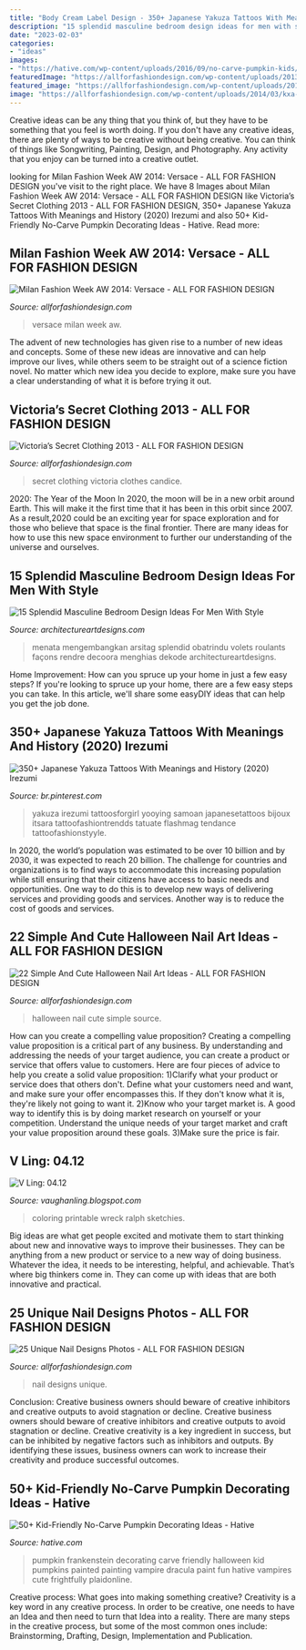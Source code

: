 ```yaml
---
title: "Body Cream Label Design - 350+ Japanese Yakuza Tattoos With Meanings And History (2020) Irezumi"
description: "15 splendid masculine bedroom design ideas for men with style"
date: "2023-02-03"
categories:
- "ideas"
images:
- "https://hative.com/wp-content/uploads/2016/09/no-carve-pumpkin-kids/28-no-carve-pumpkin-decorating.jpg"
featuredImage: "https://allforfashiondesign.com/wp-content/uploads/2013/08/x-25-600x808.jpg"
featured_image: "https://allforfashiondesign.com/wp-content/uploads/2013/09/h-3-600x625.jpg"
image: "https://allforfashiondesign.com/wp-content/uploads/2014/03/kxa-30-600x900.jpg"
---
```



Creative ideas can be any thing that you think of, but they have to be something that you feel is worth doing. If you don't have any creative ideas, there are plenty of ways to be creative without being creative. You can think of things like Songwriting, Painting, Design, and Photography. Any activity that you enjoy can be turned into a creative outlet.

	

		
looking for Milan Fashion Week AW 2014: Versace - ALL FOR FASHION DESIGN you've visit to the right place. We have 8 Images about Milan Fashion Week AW 2014: Versace - ALL FOR FASHION DESIGN like Victoria’s Secret Clothing 2013 - ALL FOR FASHION DESIGN, 350+ Japanese Yakuza Tattoos With Meanings and History (2020) Irezumi and also 50+ Kid-Friendly No-Carve Pumpkin Decorating Ideas - Hative. Read more:
		
    
## Milan Fashion Week AW 2014: Versace - ALL FOR FASHION DESIGN

<img loading=lazy src="https://allforfashiondesign.com/wp-content/uploads/2014/03/kxa-30-600x900.jpg" onerror="this.onerror=null;this.src='https://tse2.mm.bing.net/th?id=OIP.GYOXg5vUJrTdXdi3YJD9iAHaLH&amp;pid=15.1';" alt="Milan Fashion Week AW 2014: Versace - ALL FOR FASHION DESIGN">

_Source: allforfashiondesign.com_

>versace milan week aw. 

	

The advent of new technologies has given rise to a number of new ideas and concepts. Some of these new ideas are innovative and can help improve our lives, while others seem to be straight out of a science fiction novel. No matter which new idea you decide to explore, make sure you have a clear understanding of what it is before trying it out.

    
## Victoria’s Secret Clothing 2013 - ALL FOR FASHION DESIGN

<img loading=lazy src="https://allforfashiondesign.com/wp-content/uploads/2013/08/x-25-600x808.jpg" onerror="this.onerror=null;this.src='https://tse4.mm.bing.net/th?id=OIP.K1K45POWzWLO-CMzlvIUgAHaJ-&amp;pid=15.1';" alt="Victoria’s Secret Clothing 2013 - ALL FOR FASHION DESIGN">

_Source: allforfashiondesign.com_

>secret clothing victoria clothes candice. 

	

2020: The Year of the Moon
In 2020, the moon will be in a new orbit around Earth. This will make it the first time that it has been in this orbit since 2007. As a result,2020 could be an exciting year for space exploration and for those who believe that space is the final frontier. There are many ideas for how to use this new space environment to further our understanding of the universe and ourselves.

    
## 15 Splendid Masculine Bedroom Design Ideas For Men With Style

<img loading=lazy src="https://www.architectureartdesigns.com/wp-content/uploads/2015/04/1134.jpg" onerror="this.onerror=null;this.src='https://tse3.mm.bing.net/th?id=OIP.b3aVSSYSSN7R5_O4ND7S8QHaEK&amp;pid=15.1';" alt="15 Splendid Masculine Bedroom Design Ideas For Men With Style">

_Source: architectureartdesigns.com_

>menata mengembangkan arsitag splendid obatrindu volets roulants façons rendre decoora menghias dekode architectureartdesigns. 

	

Home Improvement: How can you spruce up your home in just a few easy steps?
If you're looking to spruce up your home, there are a few easy steps you can take. In this article, we'll share some easyDIY ideas that can help you get the job done.

    
## 350+ Japanese Yakuza Tattoos With Meanings And History (2020) Irezumi

<img loading=lazy src="https://i.pinimg.com/736x/f5/90/44/f5904415d86124ba9ed8a20eaf57ceba.jpg" onerror="this.onerror=null;this.src='https://tse2.mm.bing.net/th?id=OIP.razWB88F_49gyRkjyaAC7wHaIg&amp;pid=15.1';" alt="350+ Japanese Yakuza Tattoos With Meanings and History (2020) Irezumi">

_Source: br.pinterest.com_

>yakuza irezumi tattoosforgirl yooying samoan japanesetattoos bijoux itsara tattoofashiontrendds tatuate flashmag tendance tattoofashionstyyle. 

	

In 2020, the world’s population was estimated to be over 10 billion and by 2030, it was expected to reach 20 billion. The challenge for countries and organizations is to find ways to accommodate this increasing population while still ensuring that their citizens have access to basic needs and opportunities. One way to do this is to develop new ways of delivering services and providing goods and services. Another way is to reduce the cost of goods and services.

    
## 22 Simple And Cute Halloween Nail Art Ideas - ALL FOR FASHION DESIGN

<img loading=lazy src="https://allforfashiondesign.com/wp-content/uploads/2013/09/h-3-600x625.jpg" onerror="this.onerror=null;this.src='https://tse4.mm.bing.net/th?id=OIP.DaBWNM8wqal1FAtm7KDgbAHaHt&amp;pid=15.1';" alt="22 Simple And Cute Halloween Nail Art Ideas - ALL FOR FASHION DESIGN">

_Source: allforfashiondesign.com_

>halloween nail cute simple source. 

	

How can you create a compelling value proposition?
Creating a compelling value proposition is a critical part of any business. By understanding and addressing the needs of your target audience, you can create a product or service that offers value to customers. Here are four pieces of advice to help you create a solid value proposition:
1)Clarify what your product or service does that others don't. Define what your customers need and want, and make sure your offer encompasses this. If they don't know what it is, they're likely not going to want it.
2)Know who your target market is. A good way to identify this is by doing market research on yourself or your competition. Understand the unique needs of your target market and craft your value proposition around these goals.
3)Make sure the price is fair.

    
## V Ling: 04.12

<img loading=lazy src="https://2.bp.blogspot.com/-_51qAiz3QXM/T45gz6gRpVI/AAAAAAAAE9U/VvRKh3UJU_0/s1600/strand.jpg" onerror="this.onerror=null;this.src='https://tse3.mm.bing.net/th?id=OIP.kIg1g0z-PXpWBqyG2SW3-QHaFW&amp;pid=15.1';" alt="V Ling: 04.12">

_Source: vaughanling.blogspot.com_

>coloring printable wreck ralph sketchies. 

	

Big ideas are what get people excited and motivate them to start thinking about new and innovative ways to improve their businesses. They can be anything from a new product or service to a new way of doing business. Whatever the idea, it needs to be interesting, helpful, and achievable. That’s where big thinkers come in. They can come up with ideas that are both innovative and practical.

    
## 25 Unique Nail Designs Photos - ALL FOR FASHION DESIGN

<img loading=lazy src="https://allforfashiondesign.com/wp-content/uploads/2013/09/n-16.jpg" onerror="this.onerror=null;this.src='https://tse1.mm.bing.net/th?id=OIP.YxD3y5ooDIU3ToVB7w1_igHaJ3&amp;pid=15.1';" alt="25 Unique Nail Designs Photos - ALL FOR FASHION DESIGN">

_Source: allforfashiondesign.com_

>nail designs unique. 

	

Conclusion: Creative business owners should beware of creative inhibitors and creative outputs to avoid stagnation or decline.
Creative business owners should beware of creative inhibitors and creative outputs to avoid stagnation or decline. Creative creativity is a key ingredient in success, but can be inhibited by negative factors such as inhibitors and outputs. By identifying these issues, business owners can work to increase their creativity and produce successful outcomes.

    
## 50+ Kid-Friendly No-Carve Pumpkin Decorating Ideas - Hative

<img loading=lazy src="https://hative.com/wp-content/uploads/2016/09/no-carve-pumpkin-kids/28-no-carve-pumpkin-decorating.jpg" onerror="this.onerror=null;this.src='https://tse2.mm.bing.net/th?id=OIP.F7XPNXJ1s2tIvINSrz-SCAHaFL&amp;pid=15.1';" alt="50+ Kid-Friendly No-Carve Pumpkin Decorating Ideas - Hative">

_Source: hative.com_

>pumpkin frankenstein decorating carve friendly halloween kid pumpkins painted painting vampire dracula paint fun hative vampires cute frightfully plaidonline. 

	

Creative process: What goes into making something creative?
Creativity is a key word in any creative process. In order to be creative, one needs to have an Idea and then need to turn that Idea into a reality. There are many steps in the creative process, but some of the most common ones include: Brainstorming, Drafting, Design, Implementation and Publication.


